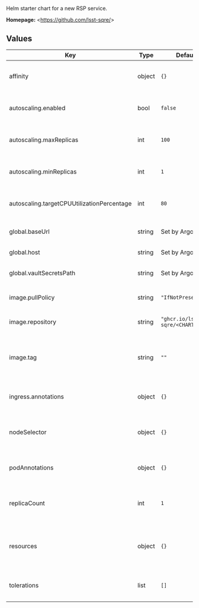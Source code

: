 # <CHARTNAME>

Helm starter chart for a new RSP service.

**Homepage:** <https://github.com/lsst-sqre/<CHARTNAME>>

## Values

| Key | Type | Default | Description |
|-----|------|---------|-------------|
| affinity | object | `{}` | Affinity rules for the <CHARTNAME> deployment pod |
| autoscaling.enabled | bool | `false` | Enable autoscaling of <CHARTNAME> deployment |
| autoscaling.maxReplicas | int | `100` | Maximum number of <CHARTNAME> deployment pods |
| autoscaling.minReplicas | int | `1` | Minimum number of <CHARTNAME> deployment pods |
| autoscaling.targetCPUUtilizationPercentage | int | `80` | Target CPU utilization of <CHARTNAME> deployment pods |
| global.baseUrl | string | Set by Argo CD | Base URL for the environment |
| global.host | string | Set by Argo CD | Host name for ingress |
| global.vaultSecretsPath | string | Set by Argo CD | Base path for Vault secrets |
| image.pullPolicy | string | `"IfNotPresent"` | Pull policy for the <CHARTNAME> image |
| image.repository | string | `"ghcr.io/lsst-sqre/<CHARTNAME>"` | Image to use in the <CHARTNAME> deployment |
| image.tag | string | `""` | Overrides the image tag whose default is the chart appVersion. |
| ingress.annotations | object | `{}` | Additional annotations for the ingress rule |
| nodeSelector | object | `{}` | Node selection rules for the <CHARTNAME> deployment pod |
| podAnnotations | object | `{}` | Annotations for the <CHARTNAME> deployment pod |
| replicaCount | int | `1` | Number of web deployment pods to start |
| resources | object | `{}` | Resource limits and requests for the <CHARTNAME> deployment pod |
| tolerations | list | `[]` | Tolerations for the <CHARTNAME> deployment pod |